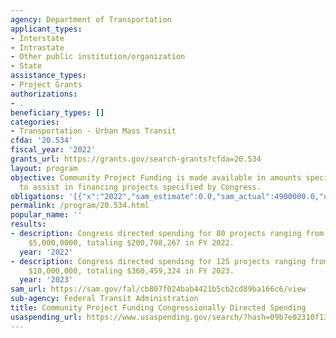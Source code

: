 ```yaml
---
agency: Department of Transportation
applicant_types:
- Interstate
- Intrastate
- Other public institution/organization
- State
assistance_types:
- Project Grants
authorizations:
- .
beneficiary_types: []
categories:
- Transportation - Urban Mass Transit
cfda: '20.534'
fiscal_year: '2022'
grants_url: https://grants.gov/search-grants?cfda=20.534
layout: program
objective: Community Project Funding is made available in amounts specified by Congress
  to assist in financing projects specified by Congress.
obligations: '[{"x":"2022","sam_estimate":0.0,"sam_actual":4900000.0,"usa_spending_actual":4900000.0},{"x":"2023","sam_estimate":156719000.0,"sam_actual":0.0,"usa_spending_actual":55872116.0},{"x":"2024","sam_estimate":367271000.0,"sam_actual":0.0,"usa_spending_actual":0.0}]'
permalink: /program/20.534.html
popular_name: ''
results:
- description: Congress directed spending for 80 projects ranging from $250,000 to
    $5,000,0000, totaling $200,798,267 in FY 2022.
  year: '2022'
- description: Congress directed spending for 125 projects ranging from $400,000 to
    $10,000,000, totaling $360,459,324 in FY 2023.
  year: '2023'
sam_url: https://sam.gov/fal/cb807f024bab4421b5cb2cd89ba166c6/view
sub-agency: Federal Transit Administration
title: Community Project Funding Congressionally Directed Spending
usaspending_url: https://www.usaspending.gov/search/?hash=09b7e02310f13f7c91249301d83c977f
---
```

